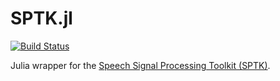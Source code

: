 # SPTK.jl

[![Build Status](https://travis-ci.org/r9y9/SPTK.jl.svg?branch=master)](https://travis-ci.org/r9y9/SPTK.jl)

Julia wrapper for the [Speech Signal Processing Toolkit (SPTK)](http://sp-tk.sourceforge.net/).